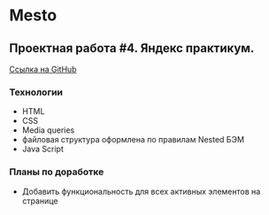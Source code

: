 # Mesto
## Проектная работа #4. Яндекс практикум.
[Ссылка на GitHub]()

### Технологии

- HTML
- CSS
- Media queries
- файловая структура оформлена по правилам Nested БЭМ
- Java Script

### Планы по доработке
- Добавить функциональность для всех активных элементов на странице
